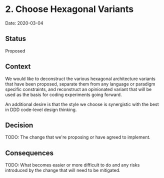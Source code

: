 # 2. Choose Hexagonal Variants

Date: 2020-03-04

## Status

Proposed

## Context

We would like to deconstruct the various hexagonal architecture variants that have been proposed, separate them from any language or paradigm specific constraints, and reconstruct an opinionated variant that will be used as the basis for coding experiments going forward.

An additional desire is that the style we choose is synergistic with the best in DDD code-level design thinking.

## Decision

TODO: The change that we're proposing or have agreed to implement.

## Consequences

TODO: What becomes easier or more difficult to do and any risks introduced by the change that will need to be mitigated.
